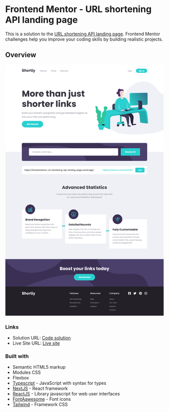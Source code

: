 # Frontend Mentor - URL shortening API landing page

This is a solution to the [URL shortening API landing page](https://www.frontendmentor.io/challenges/url-shortening-api-landing-page-2ce3ob-G). Frontend Mentor challenges help you improve your coding skills by building realistic projects. 

## Overview

![Screenshot of the project](./public/images/screenshot.png)

### Links

- Solution URL: [Code solution](https://github.com/esteban2368/frontenmentor-url-shortening-api-landing-page)
- Live Site URL: [Live site](https://frontenmentor-url-shortening-api-landing-page.vercel.app/)

### Built with

- Semantic HTML5 markup
- Modules CSS
- Flexbox
- [Typescript](https://www.typescriptlang.org/) - JavaScript with syntax for types 
- [NextJS](https://nextjs.org/) - React framework 
- [ReactJS](https://react.dev/) - Library javascript for web user interfaces
- [FontAawesome](https://fontawesome.com/) - Font icons
- [Tailwind](https://tailwindui.com/) - Framework CSS